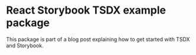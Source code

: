 # React Storybook TSDX example package

This package is part of a blog post explaining how to get started with TSDX and Storybook.